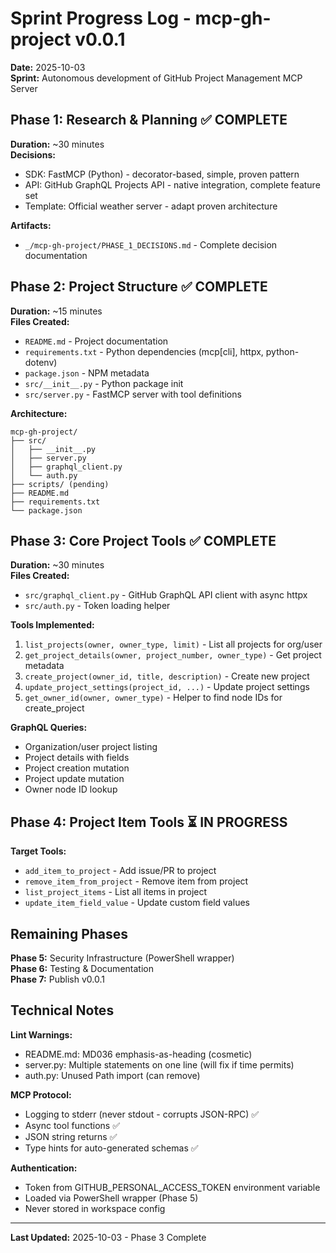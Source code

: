 # Sprint Progress Log - mcp-gh-project v0.0.1

**Date:** 2025-10-03  
**Sprint:** Autonomous development of GitHub Project Management MCP Server

## Phase 1: Research & Planning ✅ COMPLETE

**Duration:** ~30 minutes  
**Decisions:**
- SDK: FastMCP (Python) - decorator-based, simple, proven pattern
- API: GitHub GraphQL Projects API - native integration, complete feature set
- Template: Official weather server - adapt proven architecture

**Artifacts:**
- `_/mcp-gh-project/PHASE_1_DECISIONS.md` - Complete decision documentation

## Phase 2: Project Structure ✅ COMPLETE

**Duration:** ~15 minutes  
**Files Created:**
- `README.md` - Project documentation
- `requirements.txt` - Python dependencies (mcp[cli], httpx, python-dotenv)
- `package.json` - NPM metadata
- `src/__init__.py` - Python package init
- `src/server.py` - FastMCP server with tool definitions

**Architecture:**
```
mcp-gh-project/
├── src/
│   ├── __init__.py
│   ├── server.py
│   ├── graphql_client.py
│   └── auth.py
├── scripts/ (pending)
├── README.md
├── requirements.txt
└── package.json
```

## Phase 3: Core Project Tools ✅ COMPLETE

**Duration:** ~30 minutes  
**Files Created:**
- `src/graphql_client.py` - GitHub GraphQL API client with async httpx
- `src/auth.py` - Token loading helper

**Tools Implemented:**
1. `list_projects(owner, owner_type, limit)` - List all projects for org/user
2. `get_project_details(owner, project_number, owner_type)` - Get project metadata
3. `create_project(owner_id, title, description)` - Create new project
4. `update_project_settings(project_id, ...)` - Update project settings
5. `get_owner_id(owner, owner_type)` - Helper to find node IDs for create_project

**GraphQL Queries:**
- Organization/user project listing
- Project details with fields
- Project creation mutation
- Project update mutation
- Owner node ID lookup

## Phase 4: Project Item Tools ⏳ IN PROGRESS

**Target Tools:**
- `add_item_to_project` - Add issue/PR to project
- `remove_item_from_project` - Remove item from project
- `list_project_items` - List all items in project
- `update_item_field_value` - Update custom field values

## Remaining Phases

**Phase 5:** Security Infrastructure (PowerShell wrapper)  
**Phase 6:** Testing & Documentation  
**Phase 7:** Publish v0.0.1

## Technical Notes

**Lint Warnings:**
- README.md: MD036 emphasis-as-heading (cosmetic)
- server.py: Multiple statements on one line (will fix if time permits)
- auth.py: Unused Path import (can remove)

**MCP Protocol:**
- Logging to stderr (never stdout - corrupts JSON-RPC) ✅
- Async tool functions ✅
- JSON string returns ✅
- Type hints for auto-generated schemas ✅

**Authentication:**
- Token from GITHUB_PERSONAL_ACCESS_TOKEN environment variable
- Loaded via PowerShell wrapper (Phase 5)
- Never stored in workspace config

---
**Last Updated:** 2025-10-03 - Phase 3 Complete
